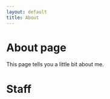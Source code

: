 ```yaml
---
layout: default
title: About
---
```

# About page

This page tells you a little bit about me.
<style>
  body {
    background-image: url('https://img2.imgtp.com/2024/05/09/Q2kYZSdA.jpg');
    background-size: cover;
    background-position: center;
  }
</style>
<h1>Staff</h1>